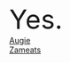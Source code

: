 <html>
<font size="5000"> Yes. </font><br/>
<a href="http://hasaugie.scoredabroomball.me">Augie </a> <br/>
<a href="zameatsyes">Zameats </a>
</html>
 
